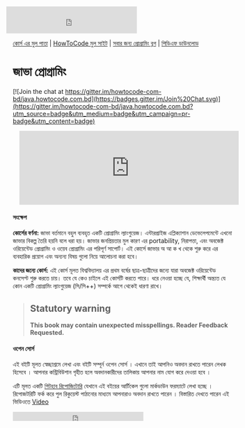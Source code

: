 <iframe src="https://www.facebook.com/plugins/likebox.php?href=https%3A%2F%2Fwww.facebook.com%2Fhowtocode.com.bd&amp;width&amp;height=62&amp;colorscheme=light&amp;show_faces=false&amp;header=false&amp;stream=false&amp;show_border=false&amp;appId=353725671441956" scrolling="no" frameborder="0" style="border:none; overflow:hidden; height:62px; margin-left:-15px;" allowTransparency="true"></iframe>

[কোর্স এর মুল পাতা](http://java.howtocode.com.bd/) | [HowToCode মুল সাইট](http://www.howtocode.com.bd/) | [সবার জন্য প্রোগ্রামিং ব্লগ](http://blog.howtocode.com.bd/) | [পিডিএফ ডাউনলোড](https://www.gitbook.com/download/pdf/book/howtocode-com-bd/-java)    

# জাভা প্রোগ্রামিং

[![Join the chat at https://gitter.im/howtocode-com-bd/java.howtocode.com.bd](https://badges.gitter.im/Join%20Chat.svg)](https://gitter.im/howtocode-com-bd/java.howtocode.com.bd?utm_source=badge&utm_medium=badge&utm_campaign=pr-badge&utm_content=badge)

<iframe scrolling="auto" frameborder="0" style="border:none; overflow:hidden; height:170px; width:100%; margin-left: 15;" allowTransparency="true" src="http://api.howtocode.com.bd/contrib/java"></iframe> 


#### সংক্ষেপ

**কোর্সের বর্ণনা:**  জাভা বর্তমানে বহুল ব্যবহৃত একটি প্রোগ্রামিং ল্যাংগুয়েজ। এন্টারপ্রাইজ এপ্লিক্যাশান ডেভেলেপমেন্টে এখনো জাভার বিকল্প তৈরি হয়নি বলে ধরা হয়। জাভার জনপ্রিয়তার মুল কারণ এর portability, নিরাপত্তা, এবং অবজেক্ট ওরিয়েন্টেড প্রোগ্রামিং ও ওয়েব প্রোগ্রামিং এর পরিপূর্ণ সাপোর্ট। এই কোর্সে জাভার অ আ ক খ থেকে শুরু করে এর ব্যবহারিক প্রয়োগ এবং অন্যন্য বিষয় গুলো নিয়ে আলোচনা করা হবে।

**কাদের জন্যে কোর্স:**  এই কোর্স মূলত বিশ্ববিদ্যালয় এর প্রথম বর্ষের ছাত্র-ছাত্রীদের জন্যে যারা অবজেক্ট ওরিয়েন্টেড কনসেপ্ট শুরু করতে চায়। তবে যে কেও চাইলে এই কোর্সটি করতে পারে। ধরে নেওয়া হচ্ছে যে, শিক্ষার্থী অন্ত্যত যে কোন একটি প্রোগ্রামিং ল্যাংগুয়েজ (সি/সি++) সম্পর্কে আগে থেকেই ধারণা রাখে।

> ## Statutory warning
> __This book may contain unexpected misspellings. Reader Feedback Requested.__

#### ওপেন সোর্স

এই বইটি মূলত স্বেচ্ছাশ্রমে লেখা এবং বইটি সম্পূর্ন ওপেন সোর্স । এখানে তাই আপনিও অবদান রাখতে পারেন লেখক হিসেবে । আপনার কন্ট্রিবিউশান গৃহীত হলে অবদানকারীদের তালিকায় আপনার নাম যোগ করে দেওয়া হবে ।

এটি মূলত একটি [গিটহাব রিপোজিটোরি](https://github.com/howtocode-com-bd/java.howtocode.com.bd)  যেখানে এই বইয়ের আর্টিকেল গুলো মার্কডাউন ফরম্যাটে লেখা হচ্ছে । রিপোজটরিটি ফর্ক করে পুল রিকুয়েস্ট পাঠানোর মাধ্যমে আপনারাও অবদান রাখতে পারেন । বিস্তারিত দেখতে পারেন এই ভিডিওতে  [Video](http://blog.howtcode.com.bd/?p=32)

<iframe src="https://www.facebook.com/plugins/like.php?href=http%3A%2F%2Fjava.howtocode.com.bd&amp;width&amp;layout=button_count&amp;action=like&amp;show_faces=false&amp;share=true&amp;height=21&amp;appId=353725671441956" scrolling="no" frameborder="0" style="border:none; overflow:hidden; height:21px;" allowTransparency="true"></iframe>

